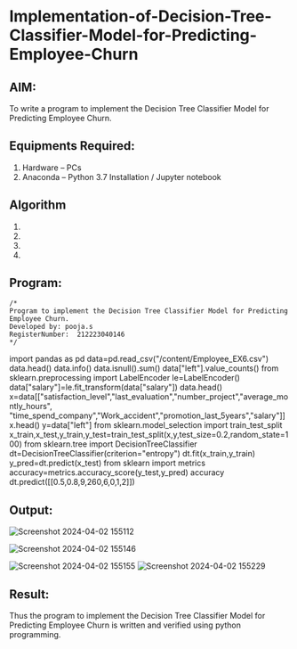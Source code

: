 # Implementation-of-Decision-Tree-Classifier-Model-for-Predicting-Employee-Churn

## AIM:
To write a program to implement the Decision Tree Classifier Model for Predicting Employee Churn.

## Equipments Required:
1. Hardware – PCs
2. Anaconda – Python 3.7 Installation / Jupyter notebook

## Algorithm
1. 
2. 
3. 
4. 

## Program:
```
/*
Program to implement the Decision Tree Classifier Model for Predicting Employee Churn.
Developed by: pooja.s
RegisterNumber:  212223040146
*/
```
import pandas as pd
data=pd.read_csv("/content/Employee_EX6.csv")
data.head()
data.info()
data.isnull().sum()
data["left"].value_counts()
from sklearn.preprocessing import LabelEncoder
le=LabelEncoder()
data["salary"]=le.fit_transform(data["salary"])
data.head()
x=data[["satisfaction_level","last_evaluation","number_project","average_montly_hours",
        "time_spend_company","Work_accident","promotion_last_5years","salary"]]
x.head()
y=data["left"]
from sklearn.model_selection import train_test_split
x_train,x_test,y_train,y_test=train_test_split(x,y,test_size=0.2,random_state=100)
from sklearn.tree import DecisionTreeClassifier
dt=DecisionTreeClassifier(criterion="entropy")
dt.fit(x_train,y_train)
y_pred=dt.predict(x_test)
from sklearn import metrics
accuracy=metrics.accuracy_score(y_test,y_pred)
accuracy
dt.predict([[0.5,0.8,9,260,6,0,1,2]])

## Output:
![Screenshot 2024-04-02 155112](https://github.com/poojasen05/Implementation-of-Decision-Tree-Classifier-Model-for-Predicting-Employee-Churn/assets/150784373/882d3d2e-d594-4aad-84f8-6cd8e90d3430)

![Screenshot 2024-04-02 155146](https://github.com/poojasen05/Implementation-of-Decision-Tree-Classifier-Model-for-Predicting-Employee-Churn/assets/150784373/ebe49a44-989b-4b4a-95ab-ce9d68839899)


![Screenshot 2024-04-02 155155](https://github.com/poojasen05/Implementation-of-Decision-Tree-Classifier-Model-for-Predicting-Employee-Churn/assets/150784373/c28f4b0f-b4fe-43e7-8746-c7788933b38b)
![Screenshot 2024-04-02 155229](https://github.com/poojasen05/Implementation-of-Decision-Tree-Classifier-Model-for-Predicting-Employee-Churn/assets/150784373/8dcac9fc-1347-43c4-8699-ddb4df766c3c)


## Result:
Thus the program to implement the  Decision Tree Classifier Model for Predicting Employee Churn is written and verified using python programming.
